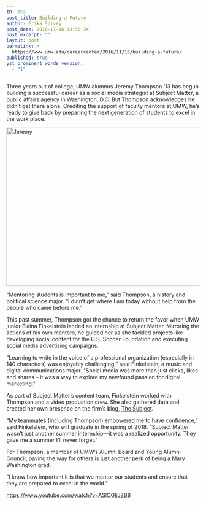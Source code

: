 ```yaml
---
ID: 152
post_title: Building a Future
author: Erika Spivey
post_date: 2016-11-16 13:56:34
post_excerpt: ""
layout: post
permalink: >
  https://www.umw.edu/careercenter/2016/11/16/building-a-future/
published: true
yst_prominent_words_version:
  - "1"
---
```

Three years out of college, UMW alumnus Jeremy Thompson ’13 has begun building a successful career as a social media strategist at Subject Matter, a public affairs agency in Washington, D.C. But Thompson acknowledges he didn’t get there alone. Crediting the support of faculty mentors at UMW, he’s ready to give back by preparing the next generation of students to excel in the work place.

<img class="aligncenter size-large wp-image-153" src="http://www.umw.edu/careercenter/wp-content/uploads/sites/41/2016/11/Jeremey_HP-1024x413.jpg" alt="Jeremy" width="1024" height="413" />

“Mentoring students is important to me,” said Thompson, a history and political science major. “I didn’t get where I am today without help from the people who came before me.”

This past summer, Thompson got the chance to return the favor when UMW junior Elaina Finkelstein landed an internship at Subject Matter. Mirroring the actions of his own mentors, he guided her as she tackled projects like developing social content for the U.S. Soccer Foundation and executing social media advertising campaigns.

“Learning to write in the voice of a professional organization (especially in 140 characters) was enjoyably challenging,” said Finkelstein, a music and digital communications major. “Social media was more than just clicks, likes and shares – it was a way to explore my newfound passion for digital marketing.”

As part of Subject Matter’s content team, Finkelstein worked with Thompson and a video production crew. She also gathered data and created her own presence on the firm’s blog, <a href="http://teamsubjectmatter.com/not-just-another-internship/">The Subject</a>.

“My teammates (including Thompson) empowered me to have confidence,” said Finkelstein, who will graduate in the spring of 2018. “Subject Matter wasn’t just another summer internship—it was a realized opportunity. They gave me a summer I’ll never forget.”

For Thompson, a member of UMW’s Alumni Board and Young Alumni Council, paving the way for others is just another perk of being a Mary Washington grad.

“I know how important it is that we mentor our students and ensure that they are prepared to excel in the world.”

https://www.youtube.com/watch?v=ASlOGljJZB8